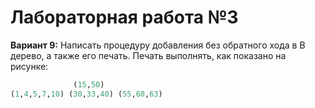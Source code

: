 # Лабораторная работа №3
**Вариант 9:** Написать процедуру добавления без обратного хода в B дерево, а также его печать.
Печать выполнять, как показано на рисунке:

```lisp
              (15,50)
(1,4,5,7,10) (30,33,40) (55,60,63)
```
